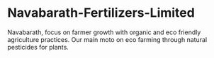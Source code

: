 # Navabarath-Fertilizers-Limited
Navabarath, focus on farmer growth with organic and eco friendly agriculture practices. Our main moto on eco farming through natural pesticides for plants.
